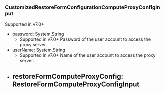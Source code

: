 ### CustomizedRestoreFormConfigurationComputeProxyConfigInput
Supported in v7.0+

- password: System.String
  - Supported in v7.0+
      Password of the user account to access the proxy server.
- userName: System.String
  - Supported in v7.0+
      Name of the user account to access the proxy server.
- restoreFormComputeProxyConfig: RestoreFormComputeProxyConfigInput
  - 
